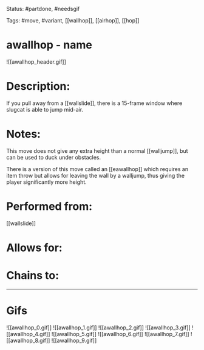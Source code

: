 Status: #partdone, #needsgif

Tags: #move, #variant, [[wallhop]], [[airhop]], [[hop]]

# awallhop - name
![[awallhop_header.gif]]
# Description:
If you pull away from a [[wallslide]], there is a 15-frame window where slugcat is able to jump mid-air.

# Notes:
This move does not give any extra height than a normal [[walljump]], but can be used to duck under obstacles.

There is a version of this move called an [[eawallhop]] which requires an item throw but allows for leaving the wall by a walljump, thus giving the player significantly more height.

# Performed from:
[[wallslide]]

# Allows for:


# Chains to:


___
# Gifs
![[awallhop_0.gif]]
![[awallhop_1.gif]]
![[awallhop_2.gif]]
![[awallhop_3.gif]]
![[awallhop_4.gif]]
![[awallhop_5.gif]]
![[awallhop_6.gif]]
![[awallhop_7.gif]]
![[awallhop_8.gif]]
![[awallhop_9.gif]]